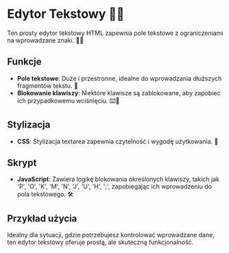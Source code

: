# Edytor Tekstowy 📝✨

Ten prosty edytor tekstowy HTML zapewnia pole tekstowe z ograniczeniami na wprowadzane znaki. 🚫🔡

## Funkcje
- **Pole tekstowe**: Duże i przestronne, idealne do wprowadzania dłuższych fragmentów tekstu. 📃
- **Blokowanie klawiszy**: Niektóre klawisze są zablokowane, aby zapobiec ich przypadkowemu wciśnięciu. ⌨️🚫

## Stylizacja
- **CSS**: Stylizacja textarea zapewnia czytelność i wygodę użytkowania. 🎨

## Skrypt
- **JavaScript**: Zawiera logikę blokowania określonych klawiszy, takich jak 'P', 'O', 'K', 'M', 'N', 'J', 'U', 'H', ';', zapobiegając ich wprowadzeniu do pola tekstowego. 🛠️

## Przykład użycia
Idealny dla sytuacji, gdzie potrzebujesz kontrolować wprowadzane dane, ten edytor tekstowy oferuje prostą, ale skuteczną funkcjonalność.


